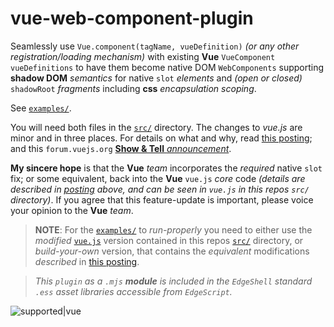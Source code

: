 # vue-web-component-plugin
Seamlessly use `Vue.component(tagName, vueDefinition)` _(or any other registration/loading mechanism)_ with existing **Vue** `VueComponent` `vueDefinitions` to have them become native DOM `WebComponents` supporting **shadow DOM** _semantics_ for native `slot` _elements_ and _(open or closed)_ `shadowRoot` _fragments_ including **css** _encapsulation scoping_.

See [`examples/`](https://github.com/Smallscript-Corp/vue-web-component-plugin/blob/master/examples/example1.html).

You will need both files in the [`src/`](https://github.com/Smallscript-Corp/vue-web-component-plugin/tree/master/src) directory. The changes to *vue.js*
are minor and in three places. For details on what and why, read [this
posting](https://github.com/vuejs/vue-web-component-wrapper/issues/49); and this `forum.vuejs.org` [**Show & Tell** _announcement_](https://forum.vuejs.org/t/plugin-for-using-your-vuecomponents-as-native-dom-webcomponents/59716).

**My sincere hope** is that the **Vue** _team_ incorporates the _required_ native `slot` fix; or some equivalent, back into the **Vue** `vue.js` _core_ code _(details are described in [posting](https://github.com/vuejs/vue-web-component-wrapper/issues/49) above, and can be seen in `vue.js` in this repos `src/` directory)_. If you agree that this feature-update is important, please voice your opinion to the **Vue** _team_.

>**NOTE**: For the [`examples/`](https://github.com/Smallscript-Corp/vue-web-component-plugin/tree/master/examples) to _run-properly_ you need to either use the _modified_ [`vue.js`](https://github.com/Smallscript-Corp/vue-web-component-plugin/blob/master/src/vue.js) version contained in this repos [`src/`](https://github.com/Smallscript-Corp/vue-web-component-plugin/tree/master/src) directory, or _build-your-own_ version, that contains the _equivalent_ modifications _described_ in [this
posting](https://github.com/vuejs/vue-web-component-wrapper/issues/49).

>_This `plugin` as a `.mjs` **module** is included in the `EdgeShell` standard `.ess` asset libraries accessible from `EdgeScript`._

![supported|vue](https://img.shields.io/badge/supported-vue-green.svg)
